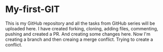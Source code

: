 # My-first-GIT
This is my GitHub repository and all the tasks from GitHub series will be uploaded here.
I have created forking, cloning, adding files, commenting, pushing and created a PR. And creating some changes here.
Now I'm creating a branch and then creaing a merge conflict.
Trying to create a conflict.
